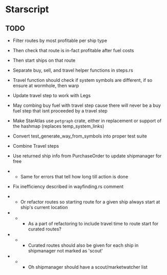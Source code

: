 # Starscript

## TODO

- Filter routes by most profitable per ship type
- Then check that route is in-fact profitable after fuel costs
- Then start ships on that route

- Separate buy, sell, and travel helper functions in steps.rs
- Travel function should check if system symbols are different, if so ensure at wormhole, then warp
- Update travel step to work with Legs
- May combing buy fuel with travel step cause there will never be a buy fuel step that isnt proceeded by a travel step
- Make StarAtlas use `petgraph` crate, either in replacement or support of the hashmap (replaces temp_system_links)
- Convert test_generate_way_from_symbols into proper test suite
- Combine Travel steps
- Use returned ship info from PurchaseOrder to update shipmanager for free
- - Same for errors that tell how long till action is done
- Fix inefficiency described in wayfinding.rs comment
- - Or refactor routes so starting route for a given ship always start at ship's current location
- - - As a part of refactoring to include travel time to route start for curated routes?
- - - Curated routes should also be given for each ship in shipmanager not marked as 'scout'
- - - Oh shipmanager should have a scout/marketwatcher list